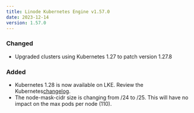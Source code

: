 ```yaml
---
title: Linode Kubernetes Engine v1.57.0
date: 2023-12-14
version: 1.57.0
---
```


### Changed

- Upgraded clusters using Kubernetes 1.27 to patch version 1.27.8

### Added

- Kubernetes 1.28 is now available on LKE. Review the Kubernetes[changelog](https://github.com/kubernetes/kubernetes/blob/master/CHANGELOG/CHANGELOG-1.28.md).
- The node-mask-cidr size is changing from /24 to /25. This will have no impact on the max pods per node (110).